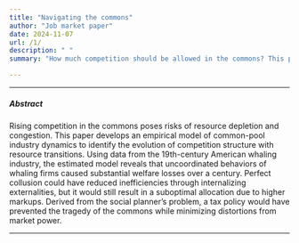 ```yaml
---
title: "Navigating the commons"
author: "Job market paper"
date: 2024-11-07
url: /1/
description: " "
summary: "How much competition should be allowed in the commons? This paper builds an empirical model of common-pool industry dynamics and applies it to the 19th-century American whaling industry."

---
```


---

##### Abstract

Rising competition in the commons poses risks of resource depletion and congestion. This paper develops an empirical model of common-pool industry dynamics to identify the evolution of competition structure with resource transitions. Using data from the 19th-century American whaling industry, the estimated model reveals that uncoordinated behaviors of whaling firms caused substantial welfare losses over a century. Perfect collusion could have reduced inefficiencies through internalizing externalities, but it would still result in a suboptimal allocation due to higher markups. Derived from the social planner’s problem, a tax policy would have prevented the tragedy of the commons while minimizing distortions from market power.

---
